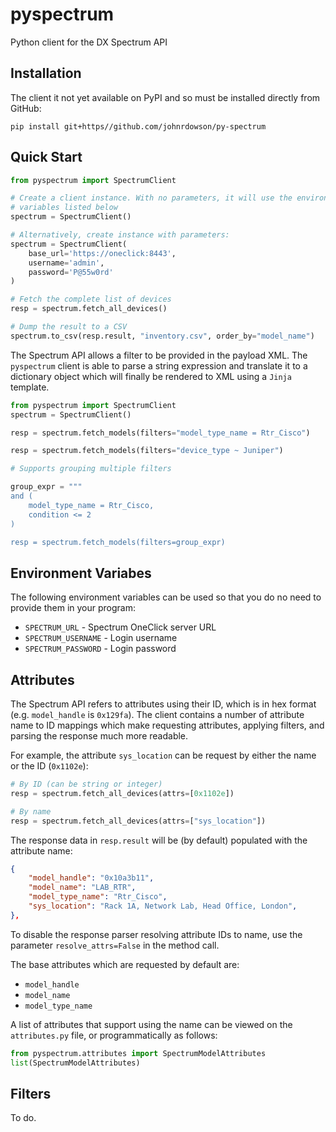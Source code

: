 # pyspectrum

Python client for the DX Spectrum API

## Installation

The client it not yet available on PyPI and so must be installed directly from
GitHub:

```text
pip install git+https//github.com/johnrdowson/py-spectrum
```

## Quick Start

```python
from pyspectrum import SpectrumClient

# Create a client instance. With no parameters, it will use the environment
# variables listed below
spectrum = SpectrumClient()

# Alternatively, create instance with parameters:
spectrum = SpectrumClient(
    base_url='https://oneclick:8443',
    username='admin',
    password='P@55w0rd'
)

# Fetch the complete list of devices
resp = spectrum.fetch_all_devices()

# Dump the result to a CSV
spectrum.to_csv(resp.result, "inventory.csv", order_by="model_name") 
```

The Spectrum API allows a filter to be provided in the payload XML. The
`pyspectrum` client is able to parse a string expression and translate it to a
dictionary object which will finally be rendered to XML using a `Jinja`
template. 

```python
from pyspectrum import SpectrumClient
spectrum = SpectrumClient()

resp = spectrum.fetch_models(filters="model_type_name = Rtr_Cisco")

resp = spectrum.fetch_models(filters="device_type ~ Juniper")

# Supports grouping multiple filters

group_expr = """
and (
    model_type_name = Rtr_Cisco,
    condition <= 2
)

resp = spectrum.fetch_models(filters=group_expr)
```

## Environment Variabes

The following environment variables can be used so that you do no need to 
provide them in your program:

- `SPECTRUM_URL` - Spectrum OneClick server URL
- `SPECTRUM_USERNAME` - Login username
- `SPECTRUM_PASSWORD` - Login password

## Attributes

The Spectrum API refers to attributes using their ID, which is in hex format
(e.g. `model_handle` is `0x129fa`). The client contains a number of attribute
name to ID mappings which make requesting attributes, applying filters, and
parsing the response much more readable.

For example, the attribute `sys_location` can be request by either the name or
the ID (`0x1102e`):

```python
# By ID (can be string or integer)
resp = spectrum.fetch_all_devices(attrs=[0x1102e])

# By name
resp = spectrum.fetch_all_devices(attrs=["sys_location"])
```

The response data in `resp.result` will be (by default) populated with the
attribute name:

```json
{
    "model_handle": "0x10a3b11",
    "model_name": "LAB_RTR",
    "model_type_name": "Rtr_Cisco",
    "sys_location": "Rack 1A, Network Lab, Head Office, London",
},
```

To disable the response parser resolving attribute IDs to name, use the
parameter `resolve_attrs=False` in the method call.

The base attributes which are requested by default are:

- `model_handle`
- `model_name`
- `model_type_name`

A list of attributes that support using the name can be viewed on the
`attributes.py` file, or programmatically as follows:

```python
from pyspectrum.attributes import SpectrumModelAttributes
list(SpectrumModelAttributes)
```

## Filters

To do.
